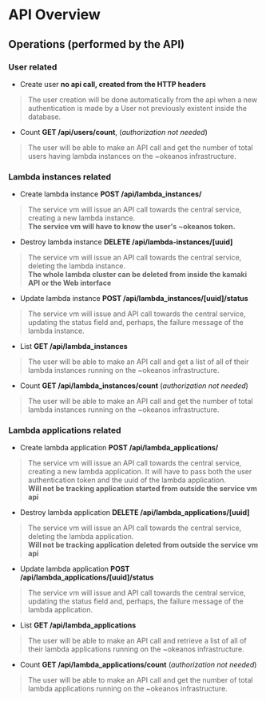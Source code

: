 # API Overview

## Operations (performed by the API)


### User related
* Create user **no api call, created from the HTTP headers**
> The user creation will be done automatically from the api when a new authentication is made by a User not previously existent inside the database.

* Count **GET /api/users/count**, (*authorization not needed*)
> The user will be able to make an API call and get the number of total users having lambda instances on the ~okeanos infrastructure.


### Lambda instances related
* Create lambda instance **POST /api/lambda_instances/**
> The service vm will issue an API call towards the central service, creating a new lambda instance.  
**The service vm will have to know the user's ~okeanos token.**

* Destroy lambda instance **DELETE /api/lambda-instances/[uuid]**
> The service vm will issue an API call towards the central service, deleting the lambda instance.  
**The whole lambda cluster can be deleted from inside the kamaki API or the Web interface**  

* Update lambda instance **POST /api/lambda_instances/[uuid]/status**
> The service vm will issue and API call towards the central service, updating the status field and, perhaps, the failure message of the lambda instance.

* List **GET /api/lambda_instances**
> The user will be able to make an API call and get a list of all of their lambda instances running on the ~okeanos infrastructure.

* Count **GET /api/lambda_instances/count** (*authorization not needed*)
> The user will be able to make an API call and get the number of total lambda instances running on the ~okeanos infrastructure.

### Lambda applications related
* Create lambda application **POST /api/lambda_applications/**
> The service vm will issue an API call towards the central service, creating a new lambda application. It will have to pass both the user authentication token and the uuid of the lambda application.  
**Will not be tracking application started from outside the service vm api**

* Destroy lambda application **DELETE /api/lambda_applications/[uuid]**
> The service vm will issue an API call towards the central service, deleting the lambda application.  
**Will not be tracking application deleted from outside the service vm api** 

* Update lambda application **POST /api/lambda_applications/[uuid]/status**
> The service vm will issue and API call towards the central service, updating the status field and, perhaps, the failure message of the lambda application.

* List **GET /api/lambda_applications**
> The user will be able to make an API call and retrieve a list of all of their lambda applications running on the ~okeanos infrastructure.

* Count **GET /api/lambda_applications/count** (*authorization not needed*)
> The user will be able to make an API call and get the number of total lambda applications running on the ~okeanos infrastructure.